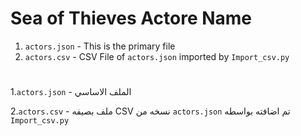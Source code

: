 # Sea of Thieves Actore Name





1. `actors.json` - This is the primary file
2. `actors.csv` - CSV File of `actors.json` imported by `Import_csv.py`


#
1.`actors.json` - الملف الاساسي

2.`actors.csv` - ملف بصيفه CSV نسخه من `actors.json` تم اضافته بواسطه `Import_csv.py`
